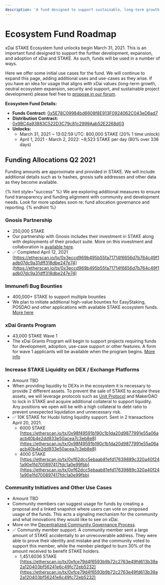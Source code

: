 ```yaml
---
description: 'A fund designed to support sustainable, long-term growth of the xDai chain'
---
```


# Ecosystem Fund Roadmap

xDai STAKE Ecosystem fund unlocks begin March 31, 2021. This is an important fund designed to support the further development, expansion, and adoption of xDai and STAKE. As such, funds will be used in a number of ways. 

Here we offer some initial use cases for the fund. We will continue to expand this page, adding additional uses and use-cases as they arise. If you have an idea for usage that aligns with xDai values \(long-term growth, neutral ecosystem expansion, security and support, and sustainable project development\) please feel free to [propose in our forum](https://forum.poa.network/c/xdai-chain/xdai-proposals/43).

**Ecosystem Fund Details:**

* **Funds Contract:** [0x5E78C09984bd6608f8E913F0924062C043eD6ad7](https://etherscan.io/address/0x5E78C09984bd6608f8E913F0924062C043eD6ad7)
* **Distribution Contract:** [0x9BC4a93883C522D3C79c81c2999Aab52E2268d03](https://etherscan.io/address/0x9bc4a93883c522d3c79c81c2999aab52e2268d03)
* **Unlocks:**
  * March 31, 2021 ~ 13:02:59 UTC: 800,000 STAKE \(20% 1 time unlock\)
  * April 1, 2021 - March 2, 2022: ~9,523 STAKE per day \(80% over 336 days\)

## Funding Allocations Q2 2021

Funding amounts are approximate and provided in STAKE. We will include additional details such as tx hashes, gnosis safe addresses and other data as they become available.

{% hint style="success" %}
We are exploring additional measures to ensure fund transparency and funding alignment with community and development needs. Look for more updates soon re: fund allocation governance and reporting.
{% endhint %}

### Gnosis Partnership

* 250,000 STAKE
* Our partnership with Gnosis includes their investment in STAKE along with deployments of their product suite. More on this investment and collaboration is [available here](https://blog.gnosis.pm/gnosis-protocol-and-xdai-partnership-1de0e48fb14b).
* ✅ Completed April 12, 2021 [https://etherscan.io/tx/0x3eccd969b495b55fa71714f6656d7b764c49f1adb07dc9a31dff318dbe247e74](https://etherscan.io/tx/0x3eccd969b495b55fa71714f6656d7b764c49f1adb07dc9a31dff318dbe247e74)

### Immunefi Bug Bounties

* 400,000+ STAKE to support multiple bounties
* We plan to initiate additional high-value bounties for EasyStaking, POSDAO and other applications with available STAKE ecosystem funds. [More here](../../for-developers/immunefi-bug-bounty.md)

### xDai Grants Program

* 43,000 STAKE Wave 1
* The xDai Grants Program will begin to support projects requiring funds for development, adoption, use-case support or other features. A form for wave 1 applicants will be available when the program begins. [More info](../../for-developers/grants/)

### Increase STAKE Liquidity on DEX / Exchange Platforms

* Amount TBD
* When providing liquidity to DEXs in the ecosystem it is necessary to provide 2 different assets. To prevent the sale of STAKE to acquire these assets, we will leverage protocols such as [Unit Protocol](https://unit.xyz/) and MakerDAO to lock in STAKE and acquire additional collateral to support liquidity. Any positions we open will be with a high collateral to debt ratio to prevent unexpected liquidation and unnecessary risk. 
* ✅ 10K STAKE for Huobi listing liquidity support. Sent in 2 transactions April 20, 2021.
  * 6000 STAKE [https://etherscan.io/tx/0x98f49591b190c1b1da20d9877991e55a06aacb40b4e2dd933e50acea7c3eb8e8](https://etherscan.io/tx/0x98f49591b190c1b1da20d9877991e55a06aacb40b4e2dd933e50acea7c3eb8e8)
  * 4000 STAKE [https://etherscan.io/tx/0xf62dcc5ebaab81efd17639889c320a40f241a90e1fd700897417fdc1a0e99fbb](https://etherscan.io/tx/0xf62dcc5ebaab81efd17639889c320a40f241a90e1fd700897417fdc1a0e99fbb)

### Community Initiatives and Other Use Cases

* Amount TBD
* Community members can suggest usage for funds by creating a proposal and a linked snapshot where users can vote on proposed usage of the funds. This acts a signaling mechanism for the community and what innovations they would like to see on xDai. 
* More on the [Decentralized Community Governance Process](../../for-users/governance/).
* ✅  Community member support.  A community member sent a large amount of STAKE accidentally to an unrecoverable address. They were able to prove their identity and mistake and the community voted to support this member, while the member pledged to burn 30% of the amount received to benefit STAKE holders.
  * 1,451.6036 STAKE [https://etherscan.io/tx/0xfce79d4f6593b9b72c2763e49fd613b39a2a120403bf56241e6c49fc72eb5232](https://etherscan.io/tx/0xfce79d4f6593b9b72c2763e49fd613b39a2a120403bf56241e6c49fc72eb5232)





